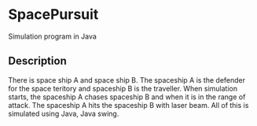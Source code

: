 # SpacePursuit
Simulation program in Java

## Description
There is space ship A and space ship B. The spaceship A is the defender for the space teritory and spaceship B is the traveller. When simulation starts, the spaceship A chases spaceship B and when it is in the range of attack. The spaceship A hits the spaceship B with laser beam.
All of this is simulated using Java, Java swing. 
